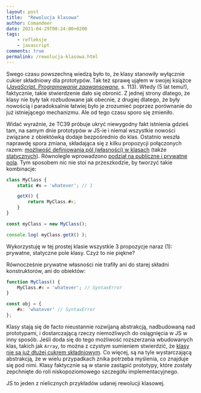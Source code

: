 ```yaml
---
layout: post
title:  "Rewolucja klasowa"
author: Comandeer
date: 2021-04-29T00:24:00+0200
tags: 
    - refleksje
    - javascript
comments: true
permalink: /rewolucja-klasowa.html
---
```


Swego czasu powszechną wiedzą było to, że klasy stanowiły wyłącznie cukier składniowy dla prototypów. Tak też sprawę ująłem w swojej książce ([<cite>JavaScript. Programowanie zaawansowane</cite>](https://helion.pl/ksiazki/javascript-programowanie-zaawansowane-tomasz-comandeer-jakut,jascpz.htm#format/e), s. 113). Wtedy (5 lat temu!), faktycznie, takie stwierdzenie dało się obronić. Z jednej strony dlatego, że klasy nie były tak rozbudowane jak obecnie, z drugiej dlatego, że były nowością i paradoksalnie łatwiej było je zrozumieć poprzez porównanie do już istniejącego mechanizmu. Ale od tego czasu sporo się zmieniło.

Widać wyraźnie, że TC39 próbuje ukryć niewygodny fakt istnienia gdzieś tam, na samym dnie prototypów w JS-ie i niemal wszystkie nowości związane z obiektówką dodaje bezpośrednio do klas. Ostatnio weszła naprawdę spora zmiana, składająca się z kilku propozycji połączonych razem: [możliwość definiowania pól (własności) w klasach](https://github.com/tc39/proposal-class-fields) (także [statycznych](https://github.com/tc39/proposal-static-class-features)). Równolegle wprowadzono [podział na publiczne i prywatne pola](https://github.com/tc39/proposal-private-methods). Tym sposobem nic nie stoi na przeszkodzie, by tworzyć takie kombinacje:

```javascript
class MyClass {
	static #x = 'whatever'; // 1

	getX() {
		return MyClass.#x;
	}
}

const myClass = new MyClass();

console.log( myClass.getX() );
```

Wykorzystuję w tej prostej klasie wszystkie 3 propozycje naraz (1): prywatne, statyczne pole klasy. Czyż to nie piękne?

Równocześnie prywatne własności nie trafiły ani do starej składni konstruktorów, ani do obiektów:

```javascript
function MyClass() {
	MyClass.#x = 'whatever'; // SyntaxError
}

const obj = {
	#x: 'whatever' // SyntaxError
};
```

Klasy stają się de facto nieustannie rozwijaną abstrakcją, nadbudowaną nad prototypami, i dostarczającą rzeczy niemożliwych do osiągnięcia w JS w inny sposób. Jeśli doda się do tego możliwość rozszerzania wbudowanych klas, takich jak `Array`, to można z czystym sumieniem stwierdzić, że [klasy nie są już dłużej cukrem składniowym](https://webreflection.medium.com/js-classes-are-not-just-syntactic-sugar-28690fedf078). Co więcej, są na tyle wystarczającą abstrakcją, że w wielu przypadkach znika potrzeba myślenia, co znajduje się pod nimi. Klasy faktycznie są w stanie zastąpić prototypy, które zostały zepchnięte do roli niskopoziomowego szczegółu implementacyjnego.

JS to jeden z nielicznych przykładów udanej rewolucji klasowej.
